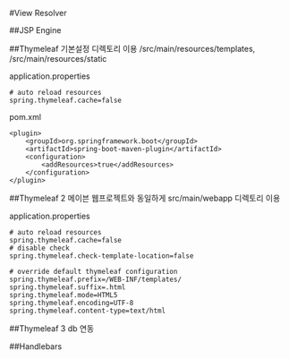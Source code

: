 #View Resolver

##JSP Engine


##Thymeleaf
기본설정 디렉토리 이용 /src/main/resources/templates, /src/main/resources/static

application.properties

    # auto reload resources
    spring.thymeleaf.cache=false

pom.xml
    
    <plugin>
        <groupId>org.springframework.boot</groupId>
        <artifactId>spring-boot-maven-plugin</artifactId>
        <configuration>
            <addResources>true</addResources>
        </configuration>
    </plugin>


##Thymeleaf 2
메이븐 웹프로젝트와 동일하게 src/main/webapp 디렉토리 이용

application.properties

    # auto reload resources
    spring.thymeleaf.cache=false
    # disable check
    spring.thymeleaf.check-template-location=false
    
    # override default thymeleaf configuration
    spring.thymeleaf.prefix=/WEB-INF/templates/
    spring.thymeleaf.suffix=.html
    spring.thymeleaf.mode=HTML5
    spring.thymeleaf.encoding=UTF-8
    spring.thymeleaf.content-type=text/html
    

##Thymeleaf 3
db 연동


##Handlebars